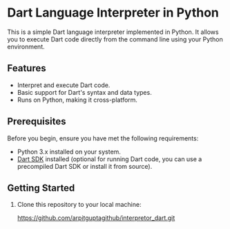 # Dart Language Interpreter in Python


This is a simple Dart language interpreter implemented in Python. It allows you to execute Dart code directly from the command line using your Python environment.

## Features

- Interpret and execute Dart code.
- Basic support for Dart's syntax and data types.
- Runs on Python, making it cross-platform.

## Prerequisites

Before you begin, ensure you have met the following requirements:

- Python 3.x installed on your system.
- [Dart SDK](https://dart.dev/get-dart) installed (optional for running Dart code, you can use a precompiled Dart SDK or install it from source).

## Getting Started

1. Clone this repository to your local machine:

    https://github.com/arpitguptagithub/interpretor_dart.git
